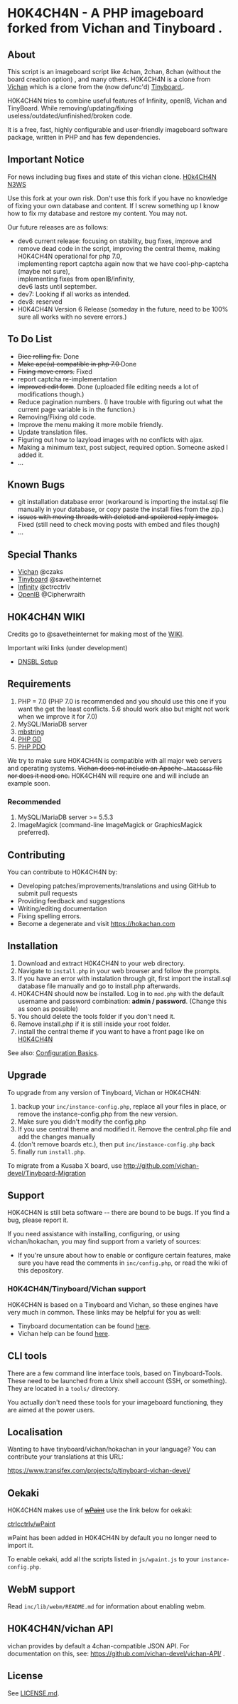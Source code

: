 
H0K4CH4N - A PHP imageboard forked from Vichan and Tinyboard .
========================================================

About
------------

This script is an imageboard script like 4chan, 2chan, 8chan (without the board creation option) , and many others.
H0K4CH4N is a clone from [Vichan](https://engine.vichan.net/) which is a clone from the (now defunc'd) 
[Tinyboard](http://github.com/savetheinternet/Tinyboard),. 

H0K4CH4N tries to combine useful features of Infinity, openIB, Vichan and TinyBoard.
While removing/updating/fixing useless/outdated/unfinished/broken code.

It is a free, fast, highly configurable and user-friendly
imageboard software package, written in PHP and has few dependencies.

Important Notice
------------

For news including bug fixes and state of this vichan clone.
[H0k4CH4N N3WS](https://hokachan.com/news.html)

Use this fork at your own risk.
Don't use this fork if you have no knowledge of fixing your own database and content. 
If I screw something up I know how to fix my database and restore my content. You may not.

Our future releases are as follows:

* dev6 current release: focusing on stability, bug fixes, improve and remove dead code in the script, 
improving the central theme, 
making H0K4CH4N operational for php 7.0,   
implementing report captcha again now that we have cool-php-captcha (maybe not sure),  
implementing fixes from openIB/infinity,  
dev6 lasts until september.
* dev7: Looking if all works as intended. 
* dev8: reserved
* H0K4CH4N Version 6 Release (someday in the future, need to be 100% sure all works with no severe errors.)


To Do List
------------
* <strike>Dice rolling fix.</strike> Done
* <strike>Make apc(u) compatible in php 7.0 </strike> Done
* <strike>Fixing move errors.</strike> Fixed 
* report captcha re-implementation 
* <strike>Improved edit form</strike>. Done (uploaded file editing needs a lot of modifications though.)
* Reduce pagination numbers. (I have trouble with figuring out what the current page variable is in the function.)
* Removing/Fixing old code.
* Improve the menu making it more mobile friendly.
* Update translation files.
* Figuring out how to lazyload images with no conflicts with ajax.
* Making a minimum text, post subject, required option. Someone asked I added it.
* ...

Known Bugs
------------
* git installation database error (workaround is importing the instal.sql file manually in your database, or copy paste the install files from the zip.)
* <strike>issues with moving threads with deleted and spoilered reply images.</strike> Fixed (still need to check moving posts with embed and files though)
* ... 


Special Thanks
------------
* [Vichan](https://engine.vichan.net/) @czaks
* [Tinyboard](http://github.com/savetheinternet/Tinyboard) @savetheinternet 
* [Infinity](https://github.com/ctrlcctrlv/infinity) @ctrcctrlv
* [OpenIB](https://github.com/OpenIB/OpenIB) @Cipherwraith

H0K4CH4N WIKI
------------
Credits go to @savetheinternet for making most of the [WIKI](https://github.com/H0K4/hokachan/wiki).

Important wiki links (under development)
* [DNSBL Setup](https://github.com/H0K4hokachan/wiki/DNS-Blacklists-(DNSBL)-Information)

Requirements
------------
1.	PHP = 7.0 (PHP 7.0 is recommended and you should use this one if you want the get the least conflicts. 5.6 should work also but might not work when we improve it for 7.0)
2.	MySQL/MariaDB server
3.	[mbstring](http://www.php.net/manual/en/mbstring.installation.php) 
4.	[PHP GD](http://www.php.net/manual/en/intro.image.php)
5.	[PHP PDO](http://www.php.net/manual/en/intro.pdo.php)

We try to make sure H0K4CH4N is compatible with all major web servers and
operating systems. <strike>Vichan does not include an Apache ```.htaccess``` file nor does
it need one.</strike>  H0K4CH4N will require one and will include an example soon.

### Recommended
1.	MySQL/MariaDB server >= 5.5.3
2.	ImageMagick (command-line ImageMagick or GraphicsMagick preferred).

Contributing
------------
You can contribute to H0K4CH4N by:
*	Developing patches/improvements/translations and using GitHub to submit pull requests
*	Providing feedback and suggestions
*	Writing/editing documentation
*	Fixing spelling errors. 
*	Become a degenerate and visit https://hokachan.com

Installation
-------------
1.	Download and extract H0K4CH4N to your web directory.	
2.	Navigate to ```install.php``` in your web browser and follow the
	prompts.
3.	If you have an error with instalation through git, first import the install.sql database file manually and go to install.php afterwards.
4.	H0K4CH4N should now be installed. Log in to ```mod.php``` with the
	default username and password combination: **admin / password**. (Change this as soon as possible)
5. 	You should delete the tools folder if you don't need it.
6.	Remove install.php if it is still inside your root folder. 
7.	install the central theme if you want to have a front page like on [H0K4CH4N](https://hokachan.com/)

See also: [Configuration Basics](https://web.archive.org/web/20121003095922/http://tinyboard.org/docs/?p=Config).

Upgrade
-------
To upgrade from any version of Tinyboard, Vichan or H0K4CH4N:

1.	backup your ```inc/instance-config.php```, replace all your files in place, or remove the instance-config.php from the new version.
2.	Make sure you didn't modify the config.php
3.	If you use central theme and modified it. Remove the central.php file and add the changes manually
4.	(don't remove boards etc.), then put ```inc/instance-config.php``` back
5.	finally run ```install.php```.

To migrate from a Kusaba X board, use http://github.com/vichan-devel/Tinyboard-Migration

Support
--------
H0K4CH4N is still beta software -- there are bound to be bugs. If you find a
bug, please report it.

If you need assistance with installing, configuring, or using vichan/hokachan, you may
find support from a variety of sources:

*	If you're unsure about how to enable or configure certain features, make
	sure you have read the comments in ```inc/config.php```, or read the wiki of this depository. 

### H0K4CH4N/Tinyboard/Vichan support
H0K4CH4N is based on a Tinyboard and Vichan, so these engines have very much in common. These
links may be helpful for you as well: 

*	Tinyboard documentation can be found [here](https://web.archive.org/web/20121016074303/http://tinyboard.org/docs/?p=Main_Page).
*	Vichan help can be found [here](http://int.vichan.net/devel/).

CLI tools
-----------------
There are a few command line interface tools, based on Tinyboard-Tools. These need
to be launched from a Unix shell account (SSH, or something). They are located in a ```tools/```
directory.

You actually don't need these tools for your imageboard functioning, they are aimed
at the power users.

Localisation
------------
Wanting to have tinyboard/vichan/hokachan in your language? You can contribute your translations at this URL:

https://www.transifex.com/projects/p/tinyboard-vichan-devel/

Oekaki
------
H0K4CH4N makes use of <strike>[wPaint](https://github.com/websanova/wPaint)</strike> use the link below for oekaki:

[ctrlcctrlv/wPaint](https://github.com/ctrlcctrlv/wPaint/tree/53b007f28cf0b6cec9998e5e79d56dae6feb8c69)

wPaint has been added in H0K4CH4N by default you no longer need to import it.

To enable oekaki, add all the scripts listed in `js/wpaint.js` to your `instance-config.php`.

WebM support
------------
Read `inc/lib/webm/README.md` for information about enabling webm.

H0K4CH4N/vichan API
----------
vichan provides by default a 4chan-compatible JSON API. For documentation on this, see:
https://github.com/vichan-devel/vichan-API/ .

License
--------
See [LICENSE.md](https://github.com/H0K4/H0K4CH4N/blob/H0K4M4ST3R/LICENSE.md).

